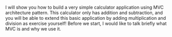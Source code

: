 I will show you how to build a very simple calculator application using MVC architecture pattern. This calculator only has addition and subtraction, and you will be able to extend this basic application by adding multiplication and division as exercise yourself! Before we start, I would like to talk briefly what MVC is and why we use it.